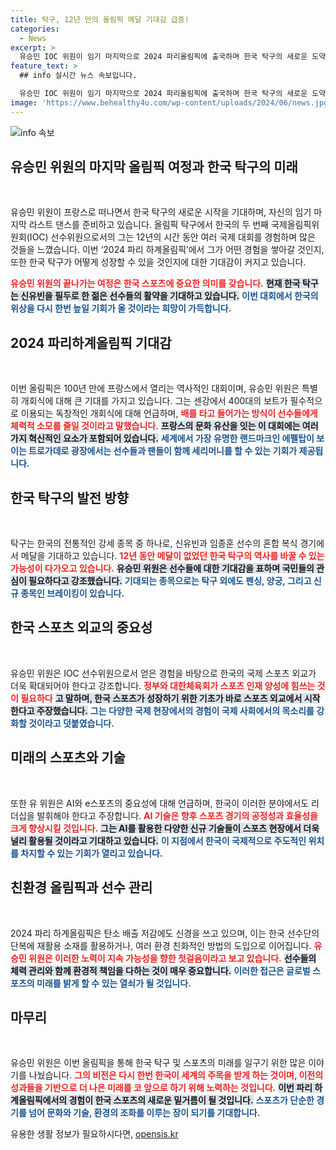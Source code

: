 ```yaml
---
title: 탁구, 12년 만의 올림픽 메달 기대감 급증!
categories:
  - News
excerpt: >
  유승민 IOC 위원이 임기 마지막으로 2024 파리올림픽에 출국하며 한국 탁구의 새로운 도약을 기대하고 있다. 그와의 인터뷰를 통해 올림픽의 혁신과 한국 스포츠 외교의 미래를 살펴보자!
feature_text: >
  ## info 실시간 뉴스 속보입니다.

  유승민 IOC 위원이 임기 마지막으로 2024 파리올림픽에 출국하며 한국 탁구의 새로운 도약을 기대하고 있다. 그와의 인터뷰를 통해 올림픽의 혁신과 한국 스포츠 외교의 미래를 살펴보자!
image: 'https://www.behealthy4u.com/wp-content/uploads/2024/06/news.jpg'
---
```


<p><img src="https://www.behealthy4u.com/wp-content/uploads/2024/06/news.jpg" alt="info 속보" /></p>

<h2 data-ke-size="size26">유승민 위원의 마지막 올림픽 여정과 한국 탁구의 미래</h2>

<p data-ke-size="size16">&nbsp;</p>

<p>유승민 위원이 프랑스로 떠나면서 한국 탁구의 새로운 시작을 기대하며, 자신의 임기 마지막 라스트 댄스를 준비하고 있습니다. 올림픽 탁구에서 한국의 두 번째 국제올림픽위원회(IOC) 선수위원으로서의 그는 12년의 시간 동안 여러 국제 대회를 경험하며 많은 것들을 느꼈습니다. 이번 ‘2024 파리 하계올림픽’에서 그가 어떤 경험을 쌓아갈 것인지, 또한 한국 탁구가 어떻게 성장할 수 있을 것인지에 대한 기대감이 커지고 있습니다.</p>

<p><b><span style="color: #ee2323;">유승민 위원의 끝나가는 여정은 한국 스포츠에 중요한 의미를 갖습니다.</span></b> <b><span style="background-color: #21538527;">현재 한국 탁구는 신유빈을 필두로 한 젊은 선수들의 활약을 기대하고 있습니다.</span></b> <b><span style="color: #1a5490;">이번 대회에서 한국의 위상을 다시 한번 높일 기회가 올 것이라는 희망이 가득합니다.</span></b></p>

<h2 data-ke-size="size26">2024 파리하계올림픽 기대감</h2>

<p data-ke-size="size16">&nbsp;</p>

<p>이번 올림픽은 100년 만에 프랑스에서 열리는 역사적인 대회이며, 유승민 위원은 특별히 개회식에 대해 큰 기대를 가지고 있습니다. 그는 센강에서 400대의 보트가 필수적으로 이용되는 독창적인 개회식에 대해 언급하며, <b><span style="color: #ee2323;">배를 타고 들어가는 방식이 선수들에게 체력적 소모를 줄일 것이라고 말했습니다.</span></b> <b><span style="background-color: #21538527;">프랑스의 문화 유산을 잇는 이 대회에는 여러 가지 혁신적인 요소가 포함되어 있습니다.</span></b> <b><span style="color: #1a5490;">세계에서 가장 유명한 랜드마크인 에펠탑이 보이는 트로가데로 광장에서는 선수들과 팬들이 함께 세리머니를 할 수 있는 기회가 제공됩니다.</span></b></p>

<h2 data-ke-size="size26">한국 탁구의 발전 방향</h2>

<p data-ke-size="size16">&nbsp;</p>

<p>탁구는 한국의 전통적인 강세 종목 중 하나로, 신유빈과 임종훈 선수의 혼합 복식 경기에서 메달을 기대하고 있습니다. <b><span style="color: #ee2323;">12년 동안 메달이 없었던 한국 탁구의 역사를 바꿀 수 있는 가능성이 다가오고 있습니다.</span></b> <b><span style="background-color: #21538527;">유승민 위원은 선수들에 대한 기대감을 표하며 국민들의 관심이 필요하다고 강조했습니다.</span></b> <b><span style="color: #1a5490;">기대되는 종목으로는 탁구 외에도 펜싱, 양궁, 그리고 신규 종목인 브레이킹이 있습니다.</span></b></p>

<h2 data-ke-size="size26">한국 스포츠 외교의 중요성</h2>

<p data-ke-size="size16">&nbsp;</p>

<p>유승민 위원은 IOC 선수위원으로서 얻은 경험을 바탕으로 한국의 국제 스포츠 외교가 더욱 확대되어야 한다고 강조합니다. <b><span style="color: #ee2323;">정부와 대한체육회가 스포츠 인재 양성에 힘쓰는 것이 필요하다</span></b> <b><span style="background-color: #21538527;">고 말하며, 한국 스포츠가 성장하기 위한 기초가 바로 스포츠 외교에서 시작한다고 주장했습니다.</span></b> <b><span style="color: #1a5490;">그는 다양한 국제 현장에서의 경험이 국제 사회에서의 목소리를 강화할 것이라고 덧붙였습니다.</span></b></p>

<h2 data-ke-size="size26">미래의 스포츠와 기술</h2>

<p data-ke-size="size16">&nbsp;</p>

<p>또한 유 위원은 AI와 e스포츠의 중요성에 대해 언급하며, 한국이 이러한 분야에서도 리더십을 발휘해야 한다고 주장합니다. <b><span style="color: #ee2323;">AI 기술은 향후 스포츠 경기의 공정성과 효율성을 크게 향상시킬 것입니다.</span></b> <b><span style="background-color: #21538527;">그는 AI를 활용한 다양한 신규 기술들이 스포츠 현장에서 더욱 널리 활용될 것이라고 기대하고 있습니다.</span></b>  <b><span style="color: #1a5490;">이 지점에서 한국이 국제적으로 주도적인 위치를 차지할 수 있는 기회가 열리고 있습니다.</span></b></p>

<h2 data-ke-size="size26">친환경 올림픽과 선수 관리</h2>

<p data-ke-size="size16">&nbsp;</p>

<p>2024 파리 하계올림픽은 탄소 배출 저감에도 신경을 쓰고 있으며, 이는 한국 선수단의 단복에 재활용 소재를 활용하거나, 여러 환경 친화적인 방법의 도입으로 이어집니다. <b><span style="color: #ee2323;">유승민 위원은 이러한 노력이 지속 가능성을 향한 첫걸음이라고 보고 있습니다.</span></b> <b><span style="background-color: #21538527;">선수들의 체력 관리와 함께 환경적 책임을 다하는 것이 매우 중요합니다.</span></b> <b><span style="color: #1a5490;">이러한 접근은 글로벌 스포츠의 미래를 밝게 할 수 있는 열쇠가 될 것입니다.</span></b></p>

<h2 data-ke-size="size26">마무리</h2>

<p data-ke-size="size16">&nbsp;</p>

<p>유승민 위원은 이번 올림픽을 통해 한국 탁구 및 스포츠의 미래를 일구기 위한 많은 이야기를 나눴습니다. <b><span style="color: #ee2323;">그의 비전은 다시 한번 한국이 세계의 주목을 받게 하는 것이며, 이전의 성과들을 기반으로 더 나은 미래를 코 앞으로 하기 위해 노력하는 것입니다.</span></b> <b><span style="background-color: #21538527;">이번 파리 하계올림픽에서의 경험이 한국 스포츠의 새로운 밑거름이 될 것입니다.</span></b> <b><span style="color: #1a5490;">스포츠가 단순한 경기를 넘어 문화와 기술, 환경의 조화를 이루는 장이 되기를 기대합니다.</span></b></p>
유용한 생활 정보가 필요하시다면, <a href="https://opensis.kr" rel="dofollow">opensis.kr</a>


